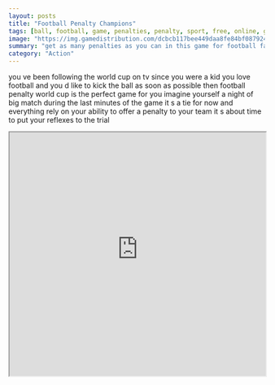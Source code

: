 ```yaml
---
layout: posts
title: "Football Penalty Champions"
tags: [ball, football, game, penalties, penalty, sport, free, online, games, oyna, game, free, games, play, play, games]
image: "https://img.gamedistribution.com/dcbcb117bee449daa8fe84bf087924df-512x384.jpeg"
summary: "get as many penalties as you can in this game for football fans and prove to your friends that you are the king of footballer touch click the screen at the right time on the right spot to score a goal  free online games oyna game free games play play games"
category: "Action"
---
```


you ve been following the world cup on tv since you were a kid you love football and you d like to kick the ball as soon as possible then football penalty world cup is the perfect game for you imagine yourself a night of big match during the last minutes of the game it s a tie for now and everything rely on your ability to offer a penalty to your team it s about time to put your reflexes to the trial

<iframe width="100%" height="480px;" src="https://html5.gamedistribution.com/dcbcb117bee449daa8fe84bf087924df/"></iframe>